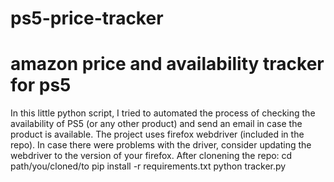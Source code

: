 # ps5-price-tracker
# amazon price and availability tracker for ps5
In this little python script, I tried to automated the process of checking the availability of PS5 (or any other product) and send an email in case the product is available.
The project uses firefox webdriver (included in the repo). In case there were problems with the driver, consider updating the webdriver to the version of your firefox.
After clonening the repo:
cd path/you/cloned/to
pip install -r requirements.txt
python tracker.py
